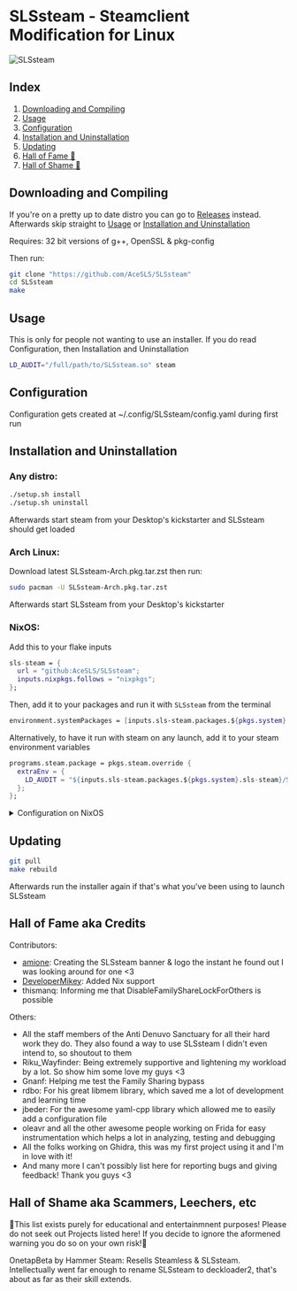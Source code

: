 # **SLSsteam - Steamclient Modification for Linux**
![](https://github.com/AceSLS/SLSsteam/blob/dev/res/banner.png?raw=true "SLSsteam")

## Index

1. [Downloading and Compiling](#downloading-and-compiling)
2. [Usage](#usage)
3. [Configuration](#configuration)
4. [Installation and Uninstallation](#installation-and-uninstallation)
5. [Updating](#updating)
6. [Hall of Fame 👑](#hall-of-fame-aka-credits)
7. [Hall of Shame 🚨](#hall-of-shame-aka-scammers-leechers-etc)

## Downloading and Compiling

If you're on a pretty up to date distro you can go to
[Releases](https://github.com/AceSLS/SLSsteam/releases) instead.
Afterwards skip straight to [Usage](#usage) or [Installation and Uninstallation](#installation-and-uninstallation)

Requires: 32 bit versions of g++, OpenSSL & pkg-config

Then run:

```bash
git clone "https://github.com/AceSLS/SLSsteam"
cd SLSsteam
make
```

## Usage

This is only for people not wanting to use an installer. If you do read Configuration, then Installation and Uninstallation
```bash
LD_AUDIT="/full/path/to/SLSsteam.so" steam
```

## Configuration

Configuration gets created at ~/.config/SLSsteam/config.yaml during first run

## Installation and Uninstallation

### Any distro:

```bash
./setup.sh install
./setup.sh uninstall
```
Afterwards start steam from your Desktop's kickstarter and SLSsteam should get loaded

### Arch Linux:

Download latest SLSsteam-Arch.pkg.tar.zst then run:
```bash
sudo pacman -U SLSsteam-Arch.pkg.tar.zst
```
Afterwards start SLSsteam from your Desktop's kickstarter

### NixOS:

Add this to your flake inputs

```nix
sls-steam = {
  url = "github:AceSLS/SLSsteam";
  inputs.nixpkgs.follows = "nixpkgs";
};
```

Then, add it to your packages and run it with `SLSsteam` from the terminal

```nix
environment.systemPackages = [inputs.sls-steam.packages.${pkgs.system}.wrapped];
```

Alternatively, to have it run with steam on any launch,
add it to your steam environment variables

```nix
programs.steam.package = pkgs.steam.override {
  extraEnv = {
    LD_AUDIT = "${inputs.sls-steam.packages.${pkgs.system}.sls-steam}/SLSsteam.so";
  };
};
```

<details>
<summary>Configuration on NixOS</summary>

You can configure SLSsteam declaratively using the home-manager module

Add the module to your imports

```nix
imports = [inputs.sls-steam.homeModules.sls-steam];
```

Then configure it through `services.sls-steam.config`. For example:

```nix
services.sls-steam.config = {
  PlayNotOwnedGames = true;
  AdditionalApps = [
    3769130
  ];
};
```

You can find further details in the [definition file](nix-modules/home.nix)

</details>

## Updating

```bash
git pull
make rebuild
```

Afterwards run the installer again if that's what you've been using to launch SLSsteam

## Hall of Fame aka Credits

Contributors:
- [amione](https://github.com/xamionex/): Creating the SLSsteam banner & logo the instant he found out I was looking around for one <3
- [DeveloperMikey](https://github.com/DeveloperMikey): Added Nix support 
- thismanq: Informing me that DisableFamilyShareLockForOthers is possible

Others:
- All the staff members of the Anti Denuvo Sanctuary for all their hard work they do. They also found a way to use SLSsteam I didn't even intend to, so shoutout to them
- Riku_Wayfinder: Being extremely supportive and lightening my workload by a lot. So show him some love my guys <3
- Gnanf: Helping me test the Family Sharing bypass
- rdbo: For his great libmem library, which saved me a lot of development and learning time
- jbeder: For the awesome yaml-cpp library which allowed me to easily add a configuration file
- oleavr and all the other awesome people working on Frida for easy instrumentation which helps a lot in analyzing, testing and debugging
- All the folks working on Ghidra, this was my first project using it and I'm in love with it!
- And many more I can't possibly list here for reporting bugs and giving feedback! Thank you guys <3


## Hall of Shame aka Scammers, Leechers, etc

🚨This list exists purely for educational and entertainmnent purposes!
Please do not seek out Projects listed here!
If you decide to ignore the aformened warning you do so on your own risk!🚨

OnetapBeta by Hammer Steam: Resells Steamless & SLSsteam. Intellectually went far enough to rename SLSsteam to deckloader2, that's about as far as their skill extends.
